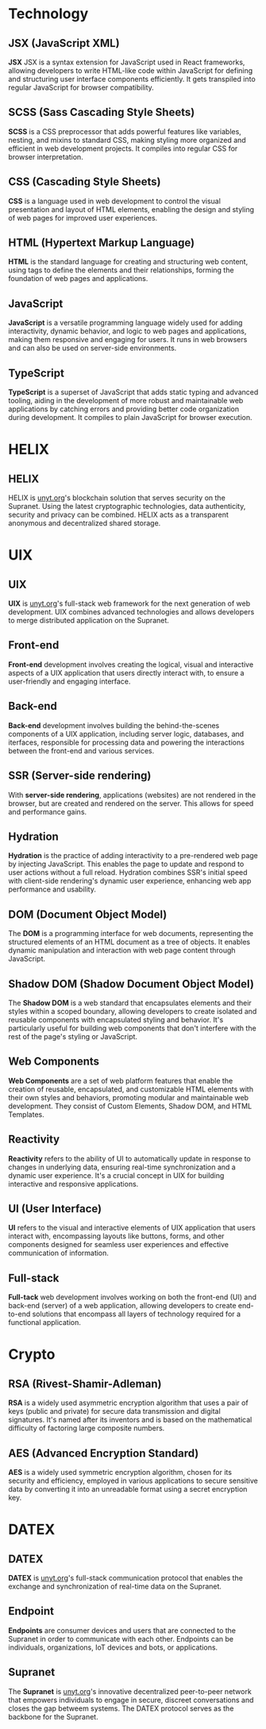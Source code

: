 # Technology
## JSX (JavaScript XML)
**JSX** JSX is a syntax extension for JavaScript used in React frameworks, allowing developers to write HTML-like code within JavaScript for defining and structuring user interface components efficiently. It gets transpiled into regular JavaScript for browser compatibility.

## SCSS (Sass Cascading Style Sheets)
**SCSS** is a CSS preprocessor that adds powerful features like variables, nesting, and mixins to standard CSS, making styling more organized and efficient in web development projects. It compiles into regular CSS for browser interpretation.

## CSS (Cascading Style Sheets)
**CSS** is a language used in web development to control the visual presentation and layout of HTML elements, enabling the design and styling of web pages for improved user experiences.

## HTML (Hypertext Markup Language)
**HTML** is the standard language for creating and structuring web content, using tags to define the elements and their relationships, forming the foundation of web pages and applications.

## JavaScript
**JavaScript** is a versatile programming language widely used for adding interactivity, dynamic behavior, and logic to web pages and applications, making them responsive and engaging for users. It runs in web browsers and can also be used on server-side environments.

## TypeScript
**TypeScript** is a superset of JavaScript that adds static typing and advanced tooling, aiding in the development of more robust and maintainable web applications by catching errors and providing better code organization during development. It compiles to plain JavaScript for browser execution.


# HELIX
## HELIX
HELIX is [unyt.org](https://unyt.org)'s blockchain solution that serves security on the Supranet. Using the latest cryptographic technologies, data authenticity, security and privacy can be combined. HELIX acts as a transparent anonymous and decentralized shared storage.

# UIX
## UIX
**UIX** is [unyt.org](https://unyt.org)'s full-stack web framework for the next generation of web development. UIX combines advanced technologies and allows developers to merge distributed application on the Supranet.

## Front-end
**Front-end** development involves creating the logical, visual and interactive aspects of a UIX application that users directly interact with, to ensure a user-friendly and engaging interface.

## Back-end
**Back-end** development involves building the behind-the-scenes components of a UIX application, including server logic, databases, and iterfaces, responsible for processing data and powering the interactions between the front-end and various services.

## SSR (Server-side rendering)
With **server-side rendering**, applications (websites) are not rendered in the browser, but are created and rendered on the server. This allows for speed and performance gains.

## Hydration
**Hydration** is the practice of adding interactivity to a pre-rendered web page by injecting JavaScript. This enables the page to update and respond to user actions without a full reload. Hydration combines SSR's initial speed with client-side rendering's dynamic user experience, enhancing web app performance and usability.

## DOM (Document Object Model)
The **DOM** is a programming interface for web documents, representing the structured elements of an HTML document as a tree of objects. It enables dynamic manipulation and interaction with web page content through JavaScript.

## Shadow DOM (Shadow Document Object Model)
The **Shadow DOM** is a web standard that encapsulates elements and their styles within a scoped boundary, allowing developers to create isolated and reusable components with encapsulated styling and behavior. It's particularly useful for building web components that don't interfere with the rest of the page's styling or JavaScript.

## Web Components
**Web Components** are a set of web platform features that enable the creation of reusable, encapsulated, and customizable HTML elements with their own styles and behaviors, promoting modular and maintainable web development. They consist of Custom Elements, Shadow DOM, and HTML Templates.

## Reactivity
**Reactivity** refers to the ability of UI to automatically update in response to changes in underlying data, ensuring real-time synchronization and a dynamic user experience. It's a crucial concept in UIX for building interactive and responsive applications.

## UI (User Interface)
**UI** refers to the visual and interactive elements of UIX application that users interact with, encompassing layouts like buttons, forms, and other components designed for seamless user experiences and effective communication of information.

## Full-stack
**Full-tack** web development involves working on both the front-end (UI) and back-end (server) of a web application, allowing developers to create end-to-end solutions that encompass all layers of technology required for a functional application.

# Crypto
## RSA (Rivest-Shamir-Adleman)
**RSA** is a widely used asymmetric encryption algorithm that uses a pair of keys (public and private) for secure data transmission and digital signatures. It's named after its inventors and is based on the mathematical difficulty of factoring large composite numbers.

## AES (Advanced Encryption Standard)
**AES** is a widely used symmetric encryption algorithm, chosen for its security and efficiency, employed in various applications to secure sensitive data by converting it into an unreadable format using a secret encryption key.

# DATEX
## DATEX
**DATEX** is [unyt.org](https://unyt.org)'s full-stack communication protocol that enables the exchange and synchronization of real-time data on the Supranet.

## Endpoint
**Endpoints** are consumer devices and users that are connected to the Supranet in order to communicate with each other. Endpoints can be individuals, organizations, IoT devices and bots, or applications.

## Supranet
The **Supranet** is [unyt.org](https://unyt.org)'s innovative decentralized peer-to-peer network that empowers individuals to engage in secure, discreet conversations and closes the gap betweem systems. The DATEX protocol serves as the backbone for the Supranet.
